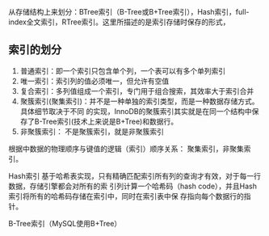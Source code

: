 从存储结构上来划分：BTree索引（B-Tree或B+Tree索引），Hash索引，full-index全文索引，RTree索引。这里所描述的是索引存储时保存的形式，

## 索引的划分
1. 普通索引：即一个索引只包含单个列，一个表可以有多个单列索引
2. 唯一索引：索引列的值必须唯一，但允许有空值
3. 复合索引：多列值组成一个索引，专门用于组合搜索，其效率大于索引合并
4. 聚簇索引(聚集索引)：并不是一种单独的索引类型，而是一种数据存储方式。具体细节取决于不同 的实现，InnoDB的聚簇索引其实就是在同一个结构中保存了B-Tree索引(技术上来说是B+Tree)和数据行。
5. 非聚簇索引： 不是聚簇索引，就是非聚簇索引

根据中数据的物理顺序与键值的逻辑（索引）顺序关系： 聚集索引，非聚集索引。

Hash索引
基于哈希表实现，只有精确匹配索引所有列的查询才有效，对于每一行数据，存储引擎都会对所有的索 引列计算一个哈希码（hash code），并且Hash索引将所有的哈希码存储在索引中，同时在索引表中保
存指向每个数据行的指针。

B-Tree索引（MySQL使用B+Tree）

